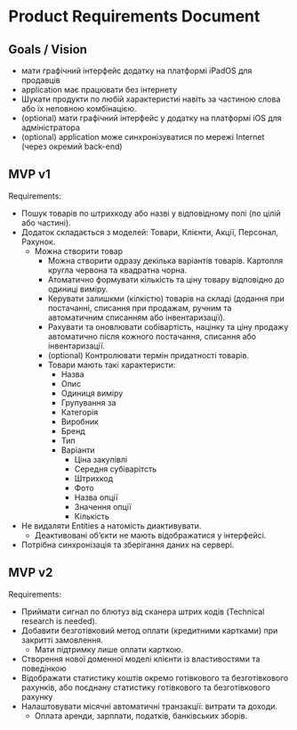 # Product Requirements Document

## Goals / Vision

- мати графічний інтерфейс додатку на платформі iPadOS для продавців
- application має працювати без інтернету
- Шукати продукти по любій характеристиі навіть за частиною слова або їх неповною комбінацією.
- (optional) мати графічний інтерфейс у додатку на платформі iOS для адміністратора
- (optional) application може синхронізуватися по мережі Internet (через окремий back-end)

## MVP v1

Requirements:

- Пошук товарів по штрихкоду або назві у відповідному полі (по цілій або частині).
- Додаток складається з моделей: Товари, Клієнти, Акції, Персонал, Рахунок.
  - Можна створити товар
    - Можна створити одразу декілька варіантів товарів. Картопля кругла червона та квадратна чорна.
    - Атоматично формувати кількість та ціну товару відповідно до одиниці виміру.
    - Керувати залишкми (кілкістю) товарів на складі (додання при постачанні, списання при продажам, ручним та автоматичним списанням або інвентаризації).
    - Рахувати та оновлювати собівартість, націнку та ціну продажу автоматично після кожного постачання, списання або інвентаризації.
    - (optional) Контролювати термін придатності товарів.
    - Товари мають такі характеристи:
      - Назва
      - Опис
      - Одиниця виміру
      - Групування за
      - Категорія
      - Виробник
      - Бренд
      - Тип
      - Варіанти
        - Ціна закупівлі
        - Середня субіварітсть
        - Штрихкод
        - Фото
        - Назва опції
        - Значення опції
        - Кількість
- Не видаляти Entities а натомість диактивувати.
  - Деактивовані обʼєкти не мають відображатися у інтерфейсі.
- Потрібна синхронізація та зберігання даних на сервері.


## MVP v2

Requirements:

- Приймати сигнал по блютуз від сканера штрих кодів (Technical research is needed).
- Добавити безготівковий метод оплати (кредитними картками) при закритті замовлення.
  - Мати підтримку лише оплати карткою.
- Створення нової доменної моделі клієнти із властивостями та поведінкою
- Відображати статистику коштів окремо готівкового та безготівкового рахунків, або поєднану статистику готівкового та безготівкового рахунку
- Налаштовувати місячні автоматичні транзакції: витрати та доходи.
  - Оплата аренди, зарплати, податків, банківських зборів.
